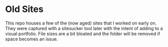 # Old Sites
This repo houses a few of the (now aged) sites that I worked on early on. They were captured with a sitesucker tool later with the intent of adding to a visual portfolio. File sizes are a bit bloated and the folder will be removed if space becomes an issue.